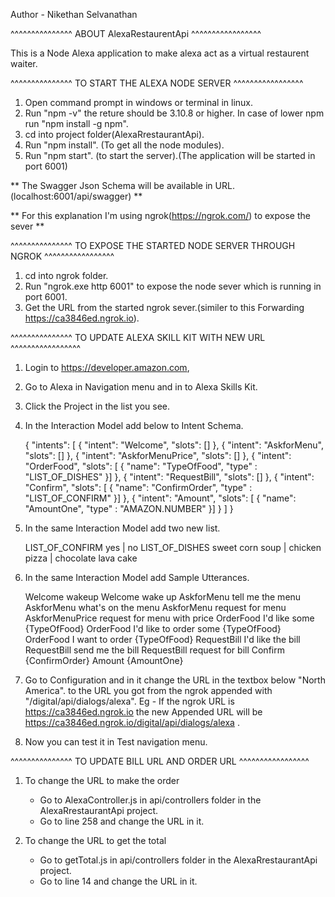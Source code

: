 Author - Nikethan Selvanathan



^^^^^^^^^^^^^^^  ABOUT AlexaRestaurentApi  ^^^^^^^^^^^^^^^^^

This is a Node Alexa application to make alexa act as a virtual restaurent waiter. 

^^^^^^^^^^^^^^^  TO START THE ALEXA NODE SERVER  ^^^^^^^^^^^^^^^^^

1) Open command prompt in windows or terminal in linux.
2) Run "npm -v" the reture should be 3.10.8 or higher. In case of lower npm run "npm install -g npm".
3) cd into project folder(AlexaRrestaurantApi).
4) Run "npm install". (To get all the node modules).
5) Run "npm start". (to start the server).(The application will be started in port 6001)

** The Swagger Json Schema will be available in URL.(localhost:6001/api/swagger) **

** For this explanation I'm using ngrok(https://ngrok.com/) to expose the sever **



^^^^^^^^^^^^^^^  TO EXPOSE THE STARTED NODE SERVER THROUGH NGROK ^^^^^^^^^^^^^^^^^

1) cd into ngrok folder.
2) Run "ngrok.exe http 6001" to expose the node sever which is running in port 6001.
3) Get the URL from the started ngrok sever.(similer to this Forwarding https://ca3846ed.ngrok.io).



^^^^^^^^^^^^^^^  TO UPDATE ALEXA SKILL KIT WITH NEW URL ^^^^^^^^^^^^^^^^^

1) Login to https://developer.amazon.com,
2) Go to Alexa in Navigation menu and in to Alexa Skills Kit.
3) Click the Project in the list you see.
4) In the Interaction Model add below to Intent Schema.

	{
	  "intents": [
	    {
	      "intent": "Welcome",
	      "slots": []
	    },
	    {
	      "intent": "AskforMenu",
	      "slots": []
	    },
	    {
	      "intent": "AskforMenuPrice",
	      "slots": []
	    },
	    {
	      "intent": "OrderFood",
	      "slots": [
		  {
		  "name": "TypeOfFood",
		  "type" : "LIST_OF_DISHES"
		}]
	    },
	    {
	      "intent": "RequestBill",
	      "slots": []
	    },
	    {
	      "intent": "Confirm",
	      "slots": [
		  {
		  "name": "ConfirmOrder",
		  "type" : "LIST_OF_CONFIRM"
		}]
	    },
	    {
	      "intent": "Amount",
	      "slots": [
		{
		  "name": "AmountOne",
		  "type" : "AMAZON.NUMBER"
		}]
	    }
	  ]
	}

5) In the same Interaction Model add two new list.

	LIST_OF_CONFIRM		yes | no
	LIST_OF_DISHES		sweet corn soup | chicken pizza | chocolate lava cake

6) In the same Interaction Model add Sample Utterances.

	Welcome wakeup
	Welcome wake up
	AskforMenu tell me the menu
	AskforMenu what's on the menu
	AskforMenu request for menu
	AskforMenuPrice request for menu with price
	OrderFood I'd like some {TypeOfFood}
	OrderFood I'd like to order some {TypeOfFood}
	OrderFood I want to order {TypeOfFood}
	RequestBill I'd like the bill
	RequestBill send me the bill
	RequestBill request for bill
	Confirm {ConfirmOrder}
	Amount {AmountOne}

7) Go to Configuration and in it change the URL in the textbox below "North America". to the URL you got from the ngrok appended with "/digital/api/dialogs/alexa".
	Eg - If the ngrok URL is https://ca3846ed.ngrok.io the new Appended URL will be https://ca3846ed.ngrok.io/digital/api/dialogs/alexa .
	
8) Now you can test it in Test navigation menu.



^^^^^^^^^^^^^^^  TO UPDATE BILL URL AND ORDER URL ^^^^^^^^^^^^^^^^^

1) To change the URL to make the order

	* Go to AlexaController.js in api/controllers folder in the AlexaRrestaurantApi project.
	* Go to line 258 and change the URL in it.
	
2) To change the URL to get the total

	* Go to getTotal.js in api/controllers folder in the AlexaRrestaurantApi project.
	* Go to line 14 and change the URL in it.

